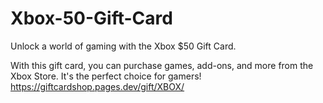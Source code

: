 # Xbox-50-Gift-Card
Unlock a world of gaming with the Xbox $50 Gift Card.

With this gift card, you can purchase games, add-ons, and more from the Xbox Store. It's the perfect choice for gamers!
https://giftcardshop.pages.dev/gift/XBOX/

